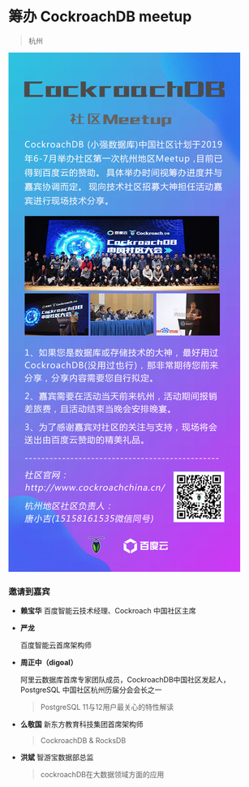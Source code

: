 # 筹办 CockroachDB meetup

> 杭州

![](./playbill-for-community.jpeg)

### 邀请到嘉宾

* **赖宝华**
  百度智能云技术经理、Cockroach 中国社区主席

* **严龙**
  
  百度智能云首席架构师
  
* **周正中（digoal）**

  阿里云数据库首席专家团队成员，CockroachDB中国社区发起人，PostgreSQL 中国社区杭州历届分会会长之一

  > PostgreSQL 11与12用户最关心的特性解读

* **么敬国**
  新东方教育科技集团首席架构师
  
  > CockroachDB & RocksDB
  
* **洪斌**
  智游宝数据部总监
  
  > cockroachDB在大数据领域方面的应用
